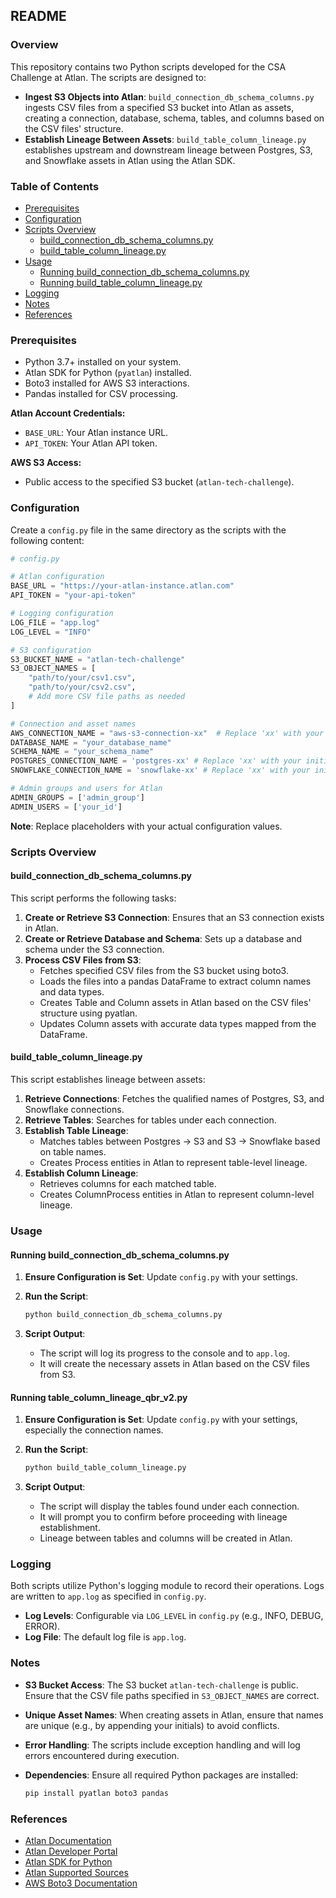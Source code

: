 ## README

### Overview
This repository contains two Python scripts developed for the CSA Challenge at Atlan. The scripts are designed to:

- **Ingest S3 Objects into Atlan**: `build_connection_db_schema_columns.py` ingests CSV files from a specified S3 bucket into Atlan as assets, creating a connection, database, schema, tables, and columns based on the CSV files' structure.
- **Establish Lineage Between Assets**: `build_table_column_lineage.py` establishes upstream and downstream lineage between Postgres, S3, and Snowflake assets in Atlan using the Atlan SDK.

### Table of Contents
- [Prerequisites](#prerequisites)
- [Configuration](#configuration)
- [Scripts Overview](#scripts-overview)
  - [build_connection_db_schema_columns.py](#build_connection_db_schema_columnspy)
  - [build_table_column_lineage.py](#build_table_column_lineagepy)
- [Usage](#usage)
  - [Running build_connection_db_schema_columns.py](#running-build_connection_db_schema_columnspy)
  - [Running build_table_column_lineage.py](#running-build_table_column_lineagepy)
- [Logging](#logging)
- [Notes](#notes)
- [References](#references)

### Prerequisites
- Python 3.7+ installed on your system.
- Atlan SDK for Python (`pyatlan`) installed.
- Boto3 installed for AWS S3 interactions.
- Pandas installed for CSV processing.

**Atlan Account Credentials:**
- `BASE_URL`: Your Atlan instance URL.
- `API_TOKEN`: Your Atlan API token.

**AWS S3 Access:**
- Public access to the specified S3 bucket (`atlan-tech-challenge`).

### Configuration
Create a `config.py` file in the same directory as the scripts with the following content:

```python
# config.py

# Atlan configuration
BASE_URL = "https://your-atlan-instance.atlan.com"
API_TOKEN = "your-api-token"

# Logging configuration
LOG_FILE = "app.log"
LOG_LEVEL = "INFO"

# S3 configuration
S3_BUCKET_NAME = "atlan-tech-challenge"
S3_OBJECT_NAMES = [
    "path/to/your/csv1.csv",
    "path/to/your/csv2.csv",
    # Add more CSV file paths as needed
]

# Connection and asset names
AWS_CONNECTION_NAME = "aws-s3-connection-xx"  # Replace 'xx' with your initials or unique identifier
DATABASE_NAME = "your_database_name"
SCHEMA_NAME = "your_schema_name"
POSTGRES_CONNECTION_NAME = 'postgres-xx' # Replace 'xx' with your initials or unique identifier
SNOWFLAKE_CONNECTION_NAME = 'snowflake-xx' # Replace 'xx' with your initials or unique identifier

# Admin groups and users for Atlan
ADMIN_GROUPS = ['admin_group']
ADMIN_USERS = ['your_id']
```

**Note**: Replace placeholders with your actual configuration values.

### Scripts Overview

#### build_connection_db_schema_columns.py
This script performs the following tasks:

1. **Create or Retrieve S3 Connection**: Ensures that an S3 connection exists in Atlan.
2. **Create or Retrieve Database and Schema**: Sets up a database and schema under the S3 connection.
3. **Process CSV Files from S3**:
   - Fetches specified CSV files from the S3 bucket using boto3.
   - Loads the files into a pandas DataFrame to extract column names and data types.
   - Creates Table and Column assets in Atlan based on the CSV files' structure using pyatlan.
   - Updates Column assets with accurate data types mapped from the DataFrame.

#### build_table_column_lineage.py
This script establishes lineage between assets:

1. **Retrieve Connections**: Fetches the qualified names of Postgres, S3, and Snowflake connections.
2. **Retrieve Tables**: Searches for tables under each connection.
3. **Establish Table Lineage**:
   - Matches tables between Postgres → S3 and S3 → Snowflake based on table names.
   - Creates Process entities in Atlan to represent table-level lineage.
4. **Establish Column Lineage**:
   - Retrieves columns for each matched table.
   - Creates ColumnProcess entities in Atlan to represent column-level lineage.

### Usage

#### Running build_connection_db_schema_columns.py
1. **Ensure Configuration is Set**: Update `config.py` with your settings.

2. **Run the Script**:

   ```bash
   python build_connection_db_schema_columns.py
   ```

3. **Script Output**:
   - The script will log its progress to the console and to `app.log`.
   - It will create the necessary assets in Atlan based on the CSV files from S3.

#### Running table_column_lineage_qbr_v2.py
1. **Ensure Configuration is Set**: Update `config.py` with your settings, especially the connection names.

2. **Run the Script**:

   ```bash
   python build_table_column_lineage.py
   ```

3. **Script Output**:
   - The script will display the tables found under each connection.
   - It will prompt you to confirm before proceeding with lineage establishment.
   - Lineage between tables and columns will be created in Atlan.

### Logging
Both scripts utilize Python's logging module to record their operations. Logs are written to `app.log` as specified in `config.py`.

- **Log Levels**: Configurable via `LOG_LEVEL` in `config.py` (e.g., INFO, DEBUG, ERROR).
- **Log File**: The default log file is `app.log`.

### Notes
- **S3 Bucket Access**: The S3 bucket `atlan-tech-challenge` is public. Ensure that the CSV file paths specified in `S3_OBJECT_NAMES` are correct.
- **Unique Asset Names**: When creating assets in Atlan, ensure that names are unique (e.g., by appending your initials) to avoid conflicts.
- **Error Handling**: The scripts include exception handling and will log errors encountered during execution.
- **Dependencies**: Ensure all required Python packages are installed:

  ```bash
  pip install pyatlan boto3 pandas
  ```

### References
- [Atlan Documentation](https://ask.atlan.com/)
- [Atlan Developer Portal](https://developer.atlan.com/)
- [Atlan SDK for Python](https://developer.atlan.com/sdks/python-details/)
- [Atlan Supported Sources](https://developer.atlan.com/sources/)
- [AWS Boto3 Documentation](https://boto3.amazonaws.com/v1/documentation/api/latest/index.html)
